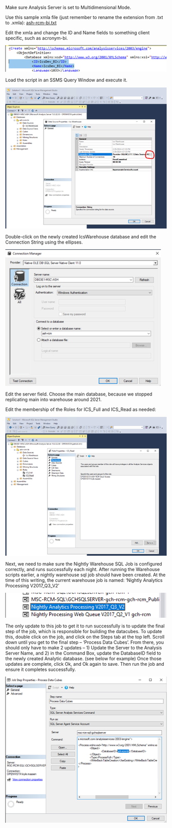 Make sure Analysis Server is set to Multidimensional Mode.

Use this sample xmla file (just remember to rename the extension from .txt to .xmla): [ash-rcm-bi.txt](/.attachments/ash-rcm-bi-25248558-917b-4b9d-a10c-a6f0c8e85552.txt)

Edit the xmla and change the ID and Name fields to something client specific, such as acronym-bi.

![image.png](/.attachments/image-1044061b-2823-45c3-8fca-d77a8fb5d6c6.png)

Load the script in an SSMS Query Window and execute it.

![image.png](/.attachments/image-6f0ee4f2-68d7-440a-a8ba-c65aa8f7f6f0.png)

Double-click on the newly created IcsWarehouse database and edit the Connection String using the ellipses.

![image.png](/.attachments/image-dea2661e-ceb2-4720-87b4-9dc4da1fe8a0.png)

Edit the server field. Choose the main database, because we stopped replicating main into warehouse around 2021.

Edit the membership of the Roles for ICS_Full and ICS_Read as needed:

![image.png](/.attachments/image-b6dea091-4be0-4f41-af2f-d6ac31be81db.png)

Next, we need to make sure the Nightly Warehouse SQL Job is configured correctly, and runs successfully each night.  After running the Warehouse scripts earlier, a nightly warehouse sql job should have been created.  At the time of this writing, the current warehouse job is named:  ‘Nightly Analytics Processing V2017_Q3_V2’
 
![image.png](/.attachments/image-baaaef22-abe6-49a0-8941-e8303048dcd4.png)

The only update to this job to get it to run successfully is to update the final step of the job, which is responsible for building the datacubes.  To update this, double click on the job, and click on the Steps tab at the top left. Scroll down until you get to the final step – ‘Process Data Cubes’.  From there, you should only have to make 2 updates – 1) Update the Server to the Analysis Server Name, and 2) in the Command Box, update the DatabaseID field to the newly created Analytic database. (see below for example)  Once those updates are complete, click Ok, and Ok again to save.  Then run the job and ensure it completes successfully.

![image.png](/.attachments/image-10eb2b90-46f2-4044-8945-b8ab03ea91ca.png)

